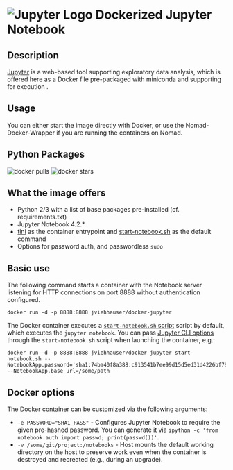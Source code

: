 # ![Jupyter Logo](http://blog.jupyter.org/content/images/2015/02/jupyter-sq-text.png) Dockerized Jupyter Notebook 

## Description

[Jupyter](http://blog.jupyter.org/) is a web-based tool supporting exploratory data analysis, which is offered here as a Docker file pre-packaged with miniconda and supporting for execution .

## Usage

You can either start the image directly with Docker, or use the Nomad-Docker-Wrapper if you are running the containers on Nomad.

## Python Packages

![docker pulls](https://img.shields.io/docker/pulls/jupyter/base-notebook.svg) ![docker stars](https://img.shields.io/docker/stars/jupyter/base-notebook.svg)

## What the image offers
* Python 2/3 with a list of base packages pre-installed (cf. requirements.txt)
* Jupyter Notebook 4.2.*
* [tini](https://github.com/krallin/tini) as the container entrypoint and [start-notebook.sh](./start-notebook.sh) as the default command
* Options for password auth, and passwordless `sudo`

## Basic use

The following command starts a container with the Notebook server listening for HTTP connections on port 8888 without authentication configured.

```
docker run -d -p 8888:8888 jviehhauser/docker-jupyter
```

The Docker container executes a [`start-notebook.sh` script](./start-notebook.sh) script by default, which executes the `jupyter notebook`. You can pass [Jupyter CLI options](http://jupyter.readthedocs.org/en/latest/config.html#command-line-arguments) through the `start-notebook.sh` script when launching the container, e.g.:

```
docker run -d -p 8888:8888 jviehhauser/docker-jupyter start-notebook.sh --NotebookApp.password='sha1:74ba40f8a388:c913541b7ee99d15d5ed31d4226bf7838f83a50e' --NotebookApp.base_url=/some/path
```

## Docker options

The Docker container can be customized via the following arguments: 
* `-e PASSWORD="SHA1_PASS"` - Configures Jupyter Notebook to require the given pre-hashed password. You can generate it via `ipython -c 'from notebook.auth import passwd; print(passwd())'`.
* `-v /some/git/project:/notebooks` - Host mounts the default working directory on the host to preserve work even when the container is destroyed and recreated (e.g., during an upgrade).
